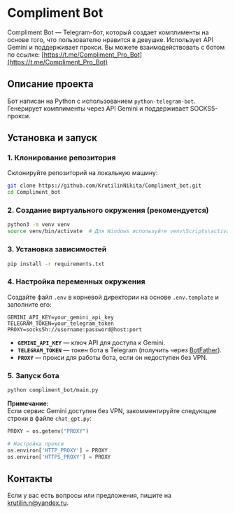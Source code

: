 # Compliment Bot

Compliment Bot — Telegram-бот, который создает комплименты на основе того, что пользователю нравится в девушке. Использует API Gemini и поддерживает прокси.
Вы можете взаимодействовать с ботом по ссылке: [https://t.me/Compliment_Pro_Bot](https://t.me/Compliment_Pro_Bot)

## Описание проекта

Бот написан на Python с использованием `python-telegram-bot`. Генерирует комплименты через API Gemini и поддерживает SOCKS5-прокси.

## Установка и запуск

### 1. Клонирование репозитория

Склонируйте репозиторий на локальную машину:

```bash
git clone https://github.com/KrutilinNikita/Compliment_bot.git
cd Compliment_bot
```

### 2. Создание виртуального окружения (рекомендуется)

```bash
python3 -m venv venv
source venv/bin/activate  # Для Windows используйте venv\Scripts\activate
```

### 3. Установка зависимостей

```bash
pip install -r requirements.txt
```

### 4. Настройка переменных окружения

Создайте файл `.env` в корневой директории на основе `.env.template` и заполните его:

```
GEMINI_API_KEY=your_gemini_api_key
TELEGRAM_TOKEN=your_telegram_token
PROXY=socks5h://username:password@host:port
```

- **`GEMINI_API_KEY`** — ключ API для доступа к Gemini.
- **`TELEGRAM_TOKEN`** — токен бота в Telegram (получить через [BotFather](https://t.me/BotFather)).
- **`PROXY`**  — прокси для работы бота, если он недоступен без VPN.

### 5. Запуск бота

```bash
python compliment_bot/main.py
```

**Примечание:**  
Если сервис Gemini доступен без VPN, закомментируйте следующие строки в файле `chat_gpt.py`:

```python
PROXY = os.getenv("PROXY")

# Настройка прокси
os.environ['HTTP_PROXY'] = PROXY
os.environ['HTTPS_PROXY'] = PROXY
```

## Контакты

Если у вас есть вопросы или предложения, пишите на [krutilin.n@yandex.ru](mailto:krutilin.n@yandex.ru).
